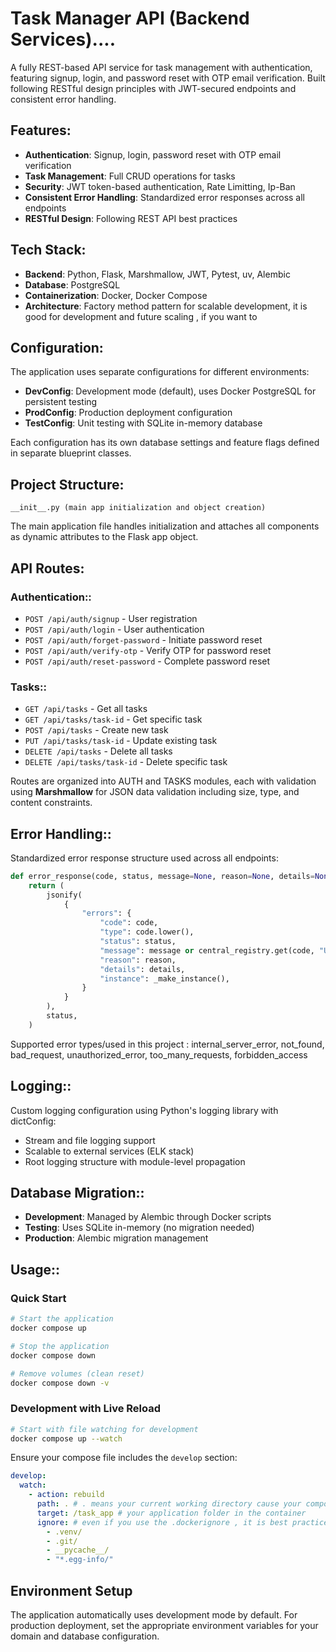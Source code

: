 # Task Manager API (Backend Services)....

A fully REST-based API service for task management with authentication, featuring signup, login, and password reset with OTP email verification. Built following RESTful design principles with JWT-secured endpoints and consistent error handling.

## Features:

- **Authentication**: Signup, login, password reset with OTP email verification
- **Task Management**: Full CRUD operations for tasks
- **Security**: JWT token-based authentication, Rate Limitting, Ip-Ban
- **Consistent Error Handling**: Standardized error responses across all endpoints
- **RESTful Design**: Following REST API best practices

## Tech Stack:

- **Backend**: Python, Flask, Marshmallow, JWT, Pytest, uv, Alembic
- **Database**: PostgreSQL
- **Containerization**: Docker, Docker Compose
- **Architecture**: Factory method pattern for scalable development, it is good for development and future scaling , if you want to 

## Configuration:

The application uses separate configurations for different environments:

- **DevConfig**: Development mode (default), uses Docker PostgreSQL for persistent testing
- **ProdConfig**: Production deployment configuration  
- **TestConfig**: Unit testing with SQLite in-memory database

Each configuration has its own database settings and feature flags defined in separate blueprint classes.

## Project Structure:

```
__init__.py (main app initialization and object creation)
```

The main application file handles initialization and attaches all components as dynamic attributes to the Flask app object.

## API Routes:

### Authentication::
- `POST /api/auth/signup` - User registration
- `POST /api/auth/login` - User authentication
- `POST /api/auth/forget-password` - Initiate password reset
- `POST /api/auth/verify-otp` - Verify OTP for password reset
- `POST /api/auth/reset-password` - Complete password reset

### Tasks::
- `GET /api/tasks` - Get all tasks
- `GET /api/tasks/task-id` - Get specific task
- `POST /api/tasks` - Create new task
- `PUT /api/tasks/task-id` - Update existing task
- `DELETE /api/tasks` - Delete all tasks
- `DELETE /api/tasks/task-id` - Delete specific task

Routes are organized into AUTH and TASKS modules, each with validation using **Marshmallow** for JSON data validation including size, type, and content constraints.

## Error Handling::

Standardized error response structure used across all endpoints:

```python
def error_response(code, status, message=None, reason=None, details=None):
    return (
        jsonify(
            {
                "errors": {
                    "code": code,
                    "type": code.lower(),
                    "status": status,
                    "message": message or central_registry.get(code, "Unknown error"),
                    "reason": reason,
                    "details": details,
                    "instance": _make_instance(),
                }
            }
        ),
        status,
    )
```

Supported error types/used in this project : internal_server_error, not_found, bad_request, unauthorized_error, too_many_requests, forbidden_access

## Logging::

Custom logging configuration using Python's logging library with dictConfig:
- Stream and file logging support
- Scalable to external services (ELK stack)
- Root logging structure with module-level propagation

## Database Migration::

- **Development**: Managed by Alembic through Docker scripts
- **Testing**: Uses SQLite in-memory (no migration needed)
- **Production**: Alembic migration management

## Usage::

### Quick Start

```bash
# Start the application
docker compose up

# Stop the application  
docker compose down

# Remove volumes (clean reset)
docker compose down -v
```

### Development with Live Reload

```bash
# Start with file watching for development
docker compose up --watch
```

Ensure your compose file includes the `develop` section:

```yaml
develop:
  watch:
    - action: rebuild
      path: . # . means your current working directory cause your compose file is in the project dir brother
      target: /task_app # your application folder in the container
      ignore: # even if you use the .dockerignore , it is best practice for protection
        - .venv/
        - .git/
        - __pycache__/
        - "*.egg-info/"
```

## Environment Setup

The application automatically uses development mode by default. For production deployment, set the appropriate environment variables for your domain and database configuration.
